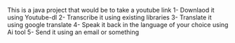 This is a java project that would be to take a youtube link 
1- Downlaod it using Youtube-dl
2- Transcribe it using existing libraries
3- Translate it using google translate 
4- Speak it back in the language of your choice using Ai tool
5- Send it using an email or something 
